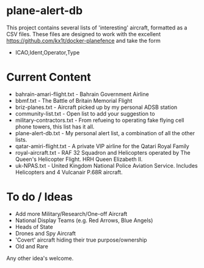 # plane-alert-db
This project contains several lists of 'interesting' aircraft, formatted as a CSV files. These files are designed to work with the excellent https://github.com/kx1t/docker-planefence and take the form 

- ICAO,Ident,Operator,Type


# Current Content

- bahrain-amari-flight.txt - Bahrain Government Airline
- bbmf.txt - The Battle of Britain Memorial Flight
- briz-planes.txt - Aircraft picked up by my personal ADSB station
- community-list.txt - Open list to add your suggestion to
- military-contractors.txt - From refueing to operating fake flying cell phone towers, this list has it all.
- plane-alert-db.txt - My personal alert list, a combination of all the other lists.
- qatar-amiri-flight.txt - A private VIP airline for the Qatari Royal Family
- royal-aircraft.txt - RAF 32 Squadron and Helicopters operated by The Queen's Helicopter Flight. HRH Queen Elizabeth II.
- uk-NPAS.txt - United Kingdom National Police Aviation Service. Includes Helicopters and 4 Vulcanair P.68R aircraft.


# To do / Ideas

- Add more Military/Research/One-off Aircraft
- National Display Teams (e.g. Red Arrows, Blue Angels)
- Heads of State
- Drones and Spy Aircraft
- 'Covert' aircraft hiding their true purpose/ownership
- Old and Rare

Any other idea's welcome.






